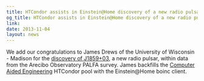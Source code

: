 ```yaml
---
title: HTCondor assists in Einstein@Home discovery of a new radio pulsar
og_title: HTCondor assists in Einstein@Home discovery of a new radio pulsar
link: 
date: 2013-11-04
layout: news
---
```


We add our congratulations to James Drews of the University of Wisconsin - Madison for the <a href="http://einstein.phys.uwm.edu/forum_thread.php?id=10397" data-proofer-ignore>discovery of J1859+03</a>, a new radio pulsar, within data from the Arecibo Observatory PALFA survey.  James backfills the <a href="https://www.cae.wisc.edu/" data-proofer-ignore>Computer Aided Engineering</a> HTCondor pool with the Einstein@Home boinc client. 
